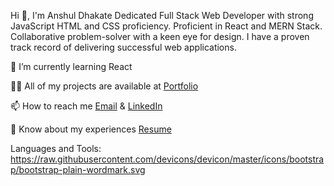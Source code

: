 
Hi 👋, I'm Anshul Dhakate
Dedicated Full Stack Web Developer with strong JavaScript HTML and CSS proficiency. Proficient in React and MERN Stack. Collaborative problem-solver with a keen eye for design. I have a proven track record of delivering successful web applications.

🌱 I’m currently learning React

👨‍💻 All of my projects are available at [Portfolio](https://github.com/Anshuldhakate/Anshuldhakate.github.io) 

📫 How to reach me [Email](anshuldhakate11@gmail.com) & [LinkedIn](https://www.linkedin.com/in/anshul-dhakate-10b005145/) 

📄 Know about my experiences [Resume](https://test-resume.masaischool.com/resume?resumeId=6529170c41838a52ba65d18a&selectedTemplate=TwoColumnMinimal)


Languages and Tools:
https://raw.githubusercontent.com/devicons/devicon/master/icons/bootstrap/bootstrap-plain-wordmark.svg
